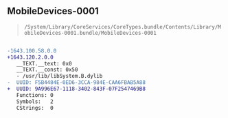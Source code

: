 ## MobileDevices-0001

> `/System/Library/CoreServices/CoreTypes.bundle/Contents/Library/MobileDevices-0001.bundle/MobileDevices-0001`

```diff

-1643.100.58.0.0
+1643.120.2.0.0
   __TEXT.__text: 0x0
   __TEXT.__const: 0x50
   - /usr/lib/libSystem.B.dylib
-  UUID: F5B4484E-0ED6-3CCA-984E-CAA6FBAB5A88
+  UUID: 9A996E67-1118-3402-843F-07F2547469B8
   Functions: 0
   Symbols:   2
   CStrings:  0

```
